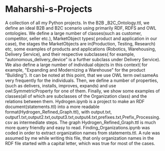 # Maharshi-s-Projects
A collection of all my Python projects.
In the B2B _B2C_Ontology.ttl, we define an ideal B2B and B2C scenario using primarily RDF, RDFS and OWL ontologies. We define a large number of classes(such as customer, competitor, seller etc.), MarketObject types( product and application in our case), the stages the MarketObjects are in(Production, Testing, Research) etc, some examples of products and applications (Robotics, Warehousing, Delivery Service), and their respective subclasses( for example, “autonomous_delivery_device” is a further subclass under Delivery Service). We also define a large number of individual objects in this context( for example, "Expanding and Modernizing a Warehouse" for the product “Building”). It can be noted at this point, that we use OWL term owl:sameAs very frequently for the individuals. Then, we define a number of properties, (such as delivers, installs, improves, expands) and use owl:SymmetricProperty for one of them. Finally, we show some examples of classes(all of which are subclasses of the Organization class) and the relations between them.
Hydrogen.ipynb is a project to make an RDF document(statements.ttl) into a more readable format(Hydrogen_Refined_Graph.ttl), with output.txt, output1.txt,output2.txt,output3.txt,output4.txt,prefixes.txt,Prefix_Processing.csv as intermediate steps. The graph Hydrogen_Refined_Graph.ttl is much more query friendly and easy to read.
Finding_Organizations.ipynb was coded in order to extract organization names from statements.ttl. A rule was assumed by me while writing this file, that only organization names in the RDF file started with a capital letter, which was true for most of the cases.

